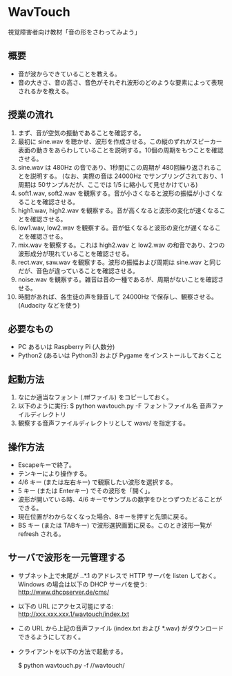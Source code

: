 # WavTouch

視覚障害者向け教材「音の形をさわってみよう」

概要
----
  * 音が波からできていることを教える。
  * 音の大きさ、音の高さ、音色がそれぞれ波形のどのような要素によって表現されるかを教える。

授業の流れ
----------
  1. まず、音が空気の振動であることを確認する。
  2. 最初に sine.wav を聴かせ、波形を作成させる。この縦のずれがスピーカー表面の動きをあらわしていることを説明する。10個の周期をもつことを確認させる。
  3. sine.wav は 480Hz の音であり、1秒間にこの周期が 480回繰り返されることを説明する。
     (なお、実際の音は 24000Hz でサンプリングされており、1周期は 50サンプルだが、ここでは 1/5 に縮小して見せかけている)
  4. soft1.wav, soft2.wav を観察する。音が小さくなると波形の振幅が小さくなることを確認させる。
  5. high1.wav, high2.wav を観察する。音が高くなると波形の変化が速くなることを確認させる。
  6. low1.wav, low2.wav を観察する。音が低くなると波形の変化が遅くなることを確認させる。
  7. mix.wav を観察する。これは high2.wav と low2.wav の和音であり、2つの波形成分が現れていることを確認させる。
  8. rect.wav, saw.wav を観察する。波形の振幅および周期は sine.wav と同じだが、音色が違っていることを確認させる。
  9. noise.wav を観察する。雑音は音の一種であるが、周期がないことを確認させる。
  10. 時間があれば、各生徒の声を録音して 24000Hz で保存し、観察させる。(Audacity などを使う)

必要なもの
----------
  * PC あるいは Raspberry Pi (人数分)
  * Python2 (あるいは Python3) および Pygame をインストールしておくこと

起動方法
--------

 1. なにか適当なフォント (.ttfファイル) をコピーしておく。
 2. 以下のように実行:
    $ python wavtouch.py -F フォントファイル名 音声ファイルディレクトリ
 3. 観察する音声ファイルディレクトリとして wavs/ を指定する。

操作方法
--------

  * Escapeキーで終了。
  * テンキーにより操作する。
  * 4/6 キー (または左右キー) で観察したい波形を選択する。
  * 5 キー (または Enterキー) でその波形を「開く」。
  * 波形が開いている時、4/6 キーでサンプルの数字をひとつずつたどることができる。
  * 現在位置がわからなくなった場合、8キーを押すと先頭に戻る。
  * BS キー (または TABキー) で波形選択画面に戻る。このとき波形一覧が refresh される。

サーバで波形を一元管理する
--------------------------

  * サブネット上で末尾が *.*.*.1 のアドレスで HTTP サーバを listen しておく。
    Windows の場合は以下の DHCP サーバを使う: http://www.dhcpserver.de/cms/ 
  * 以下の URL にアクセス可能にする:
    http://xxx.xxx.xxx.1/wavtouch/index.txt
  * この URL から上記の音声ファイル (index.txt および *.wav) がダウンロードできるようにしておく。
  * クライアントを以下の方法で起動する。
  
    $ python wavtouch.py -f //wavtouch/
